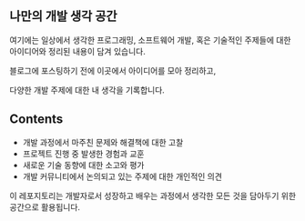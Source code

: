 ## 나만의 개발 생각 공간

여기에는 일상에서 생각한 프로그래밍, 소프트웨어 개발, 혹은 기술적인 주제들에 대한 아이디어와 정리된 내용이 담겨 있습니다. 

블로그에 포스팅하기 전에 이곳에서 아이디어를 모아 정리하고, 

다양한 개발 주제에 대한 내 생각을 기록합니다.

## Contents

- 개발 과정에서 마주친 문제와 해결책에 대한 고찰
- 프로젝트 진행 중 발생한 경험과 교훈
- 새로운 기술 동향에 대한 소고와 평가
- 개발 커뮤니티에서 논의되고 있는 주제에 대한 개인적인 의견

이 레포지토리는 개발자로서 성장하고 배우는 과정에서 생각한 모든 것을 담아두기 위한 공간으로 활용됩니다. 